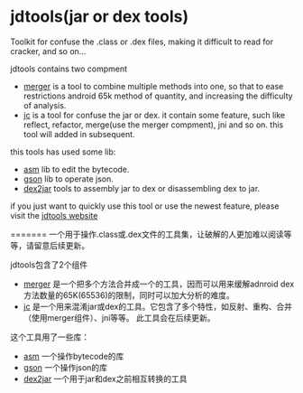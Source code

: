 jdtools(jar or dex tools)
=======

Toolkit for confuse the .class or .dex files, making it difficult to read for cracker, and so on...

jdtools contains two compment

- [merger](https://github.com/noverguo/jdtools/tree/master/merger) is a tool to combine multiple methods into one, so that to ease restrictions android 65k method of quantity, and increasing the difficulty of analysis.    
- [jc](https://github.com/noverguo/jdtools/tree/master/merger) is a tool for confuse the jar or dex. it contain some feature, such like reflect, refactor, merge(use the merger compment), jni and so on. this tool will added in subsequent.

this tools has used some lib:
  - [asm](http://asm.ow2.org/) lib to edit the bytecode. 
  - [gson](http://code.google.com/p/google-gson/) lib to operate json.
  - [dex2jar](http://code.google.com/p/dex2jar/) tools to assembly jar to dex or disassembling dex to jar.

if you just want to quickly use this tool or use the newest feature, please visit the
[jdtools website](http://hanjiewu.cs0309.3g.qq.com/webapp_scan/security_lab/jar/)

=======
一个用于操作.class或.dex文件的工具集，让破解的人更加难以阅读等等，请留意后续更新。

jdtools包含了2个组件

- [merger](https://github.com/noverguo/jdtools/tree/master/merger) 是一个把多个方法合并成一个的工具，因而可以用来缓解adnroid dex方法数量的65K(65536)的限制，同时可以加大分析的难度。
- [jc](https://github.com/noverguo/jdtools/tree/jc) 是一个用来混淆jar或dex的工具。它包含了多个特性，如反射、重构、合并（使用merger组件）、jni等等。 此工具会在后续更新。


这个工具用了一些库：
  - [asm](http://asm.ow2.org/) 一个操作bytecode的库
  - [gson](http://code.google.com/p/google-gson/) 一个操作json的库
  - [dex2jar](http://code.google.com/p/dex2jar/) 一个用于jar和dex之前相互转换的工具


